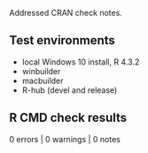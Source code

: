 Addressed CRAN check notes.

## Test environments
* local Windows 10 install, R 4.3.2
* winbuilder
* macbuilder
* R-hub (devel and release)

## R CMD check results

0 errors | 0 warnings | 0 notes
